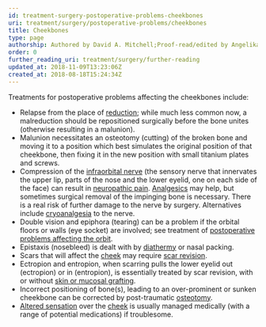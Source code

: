 ```yaml
---
id: treatment-surgery-postoperative-problems-cheekbones
uri: treatment/surgery/postoperative-problems/cheekbones
title: Cheekbones
type: page
authorship: Authored by David A. Mitchell;Proof-read/edited by Angelika Sebald
order: 0
further_reading_uri: treatment/surgery/further-reading
updated_at: 2018-11-09T13:23:06Z
created_at: 2018-08-18T15:24:34Z
---
```


<p>Treatments for postoperative problems affecting the cheekbones
    include:</p>
<ul>
    <li>Relapse from the place of <a href="/treatment/surgery/fracture">reduction</a>;
        while much less common now, a malreduction should be
        repositioned surgically before the bone unites (otherwise
        resulting in a malunion).</li>
    <li>Malunion necessitates an osteotomy (cutting) of the broken
        bone and moving it to a position which best simulates
        the original position of that cheekbone, then fixing
        it in the new position with small titanium plates and
        screws.</li>
    <li>Compression of the <a href="/diagnosis/a-z/neuropathies/detailed">infraorbital nerve</a>        (the sensory nerve that innervates the upper lip, parts
        of the nose and the lower eyelid, one on each side of
        the face) can result in <a href="/diagnosis/a-z/neuropathies/detailed">neuropathic pain</a>.
        <a href="/treatment/other/medication/pain">Analgesics</a>        may help, but sometimes surgical removal of the impinging
        bone is necessary. There is a real risk of further damage
        to the nerve by surgery. Alternatives include <a href="/treatment/other/extreme-temperatures">cryoanalgesia</a>        to the nerve.</li>
    <li>Double vision and epiphora (tearing) can be a problem if
        the orbital floors or walls (eye socket) are involved;
        see treatment of <a href="/treatment/surgery/postoperative-problems/orbit">postoperative problems affecting the orbit</a>.</li>
    <li>Epistaxis (nosebleed) is dealt with by <a href="/treatment/other/extreme-temperatures">diathermy</a>        or nasal packing.</li>
    <li>Scars that will affect the <a href="/diagnosis/a-z/postoperative-problems/cheeks">cheek</a>        may require <a href="/treatment/surgery/facial-appearance">scar revision</a>.</li>
    <li>Ectropion and entropion, when scarring pulls the lower eyelid
        out (ectropion) or in (entropion), is essentially treated
        by scar revision, with or without <a href="/treatment/surgery/reconstruction">skin or mucosal grafting</a>.</li>
    <li>Incorrect positioning of bone(s), leading to an over-prominent
        or sunken cheekbone can be corrected by post-traumatic
        <a href="/treatment/surgery/jaw-disproportion">osteotomy</a>.</li>
    <li><a href="/diagnosis/a-z/neuropathies">Altered sensation</a>        over the <a href="/diagnosis/a-z/postoperative-problems/cheeks">cheek</a>        is usually managed medically (with a range of potential
        medications) if troublesome.</li>
</ul>
